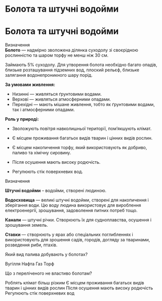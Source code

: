 # Болота та штучнi водойми

Болота та штучні водойми
========================

<div class="eoz-wrap">
<span class="eoz">Визначення</span>
<div class="eoz-text">
<b>Болото</b> — надмiрно зволожена дiлянка суходолу зi своєрiдною рослиннiстю та шаром торфу не менш нiж 30 см.
</div>
</div>

Займають 5% суходолу. Для утворення болота необхідно багато опадів,
близьке розташування підземних вод, плоский рельєф, близьке залягання
водонепроникного шару порід.

**За умовами живлення:**

<ul>
<li><span class="p1">Низинні</span> — живляться ґрунтовими водами.</li>
<li><span class="p1">Верхові</span> — живляться атмосферними опадами.</li>
<li><span class="p1">Перехідні</span> — мають мішане живлення, тобто як ґрунтовими водами, так і атмосферними опадами.</li>
</ul>

**Роль у природі:**

-   Зволожують повітря навколишньої території, пом’якшують клімат.

-   Є місцем проживання багатьох видів тварин і цінних видів рослин.

-   Є місцем накопичення торфу, який використовують як добриво, паливо
    та хімічну сировину.

-   Після осушення мають високу родючість.

-   Регулюють стік поверхневих вод.

<div class="eoz-wrap">
<span class="eoz">Визначення</span>
<div class="eoz-text">
<p><b>Штучнi водойми</b> – водойми, створенi людиною.</p>
<p><b>Водосховища</b> — великi штучнi водойми, створенi для накопичення i зберiгання води. Цю воду людина використовує для вироблення електроенергiї, зрошування, задоволення питних потреб тощо.</p>
<p><b>Канали</b> — штучнi рiчки. Створюють їх для судноплавства, осушення i зрошування земель.</p>
<b>Ставки</b> — створюють у ярах або спецiальних поглибленнях i використовують для зрошення садiв, городiв, догляду за тваринами, розведення риби, птахiв.
</div>
</div>

<quiz>
<question>
<p>Який вид палива добувають у болотах?</p>
<answer>Вугілля</answer>
<answer>Нафта</answer> 
<answer>Газ</answer>
<answer correct>Торф</answer>
</question>
<question>
<p>Що з переліченого не властиво болотам?</p>
<answer correct>Роблять клімат більш різким</answer>
<answer>Є місцем проживання багатьох видів тварин і цінних видів рослин</answer>
<answer>Після осушення мають високу родючість</answer>
<answer>Регулюють стік поверхневих вод</answer>
</question>
</quiz>
